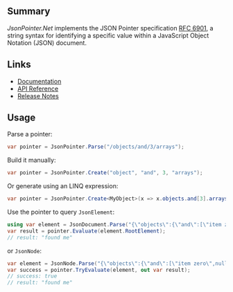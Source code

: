 ## Summary

_JsonPointer.Net_ implements the JSON Pointer specification [RFC 6901](https://www.rfc-editor.org/rfc/rfc6901.html), a string syntax for identifying a specific value within a JavaScript Object Notation (JSON) document.

## Links

- [Documentation](https://docs.json-everything.net/pointer/basics/)
- [API Reference](https://docs.json-everything.net/api/JsonPointer.Net/JsonPointer/)
- [Release Notes](https://docs.json-everything.net/rn-json-pointer/)

## Usage

Parse a pointer:

```c#
var pointer = JsonPointer.Parse("/objects/and/3/arrays");
```

Build it manually:

```c#
var pointer = JsonPointer.Create("object", "and", 3, "arrays");
```

Or generate using an LINQ expression:

```c#
var pointer = JsonPointer.Create<MyObject>(x => x.objects.and[3].arrays);
```

Use the pointer to query `JsonElement`:

```c#
using var element = JsonDocument.Parse("{\"objects\":{\"and\":[\"item zero\",null,2,{\"arrays\":\"found me\"}]}}");
var result = pointer.Evaluate(element.RootElement);
// result: "found me"
```

or `JsonNode`:

```c#
var element = JsonNode.Parse("{\"objects\":{\"and\":[\"item zero\",null,2,{\"arrays\":\"found me\"}]}}");
var success = pointer.TryEvaluate(element, out var result);
// success: true
// result: "found me"
```